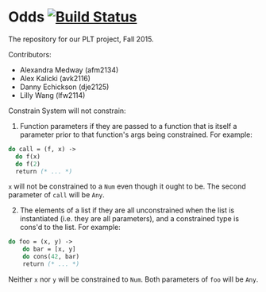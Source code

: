 # Odds [![Build Status][build image]][build link]

[build image]: https://travis-ci.org/odds-lang/odds.svg?branch=master
[build link]: https://travis-ci.org/odds-lang/odds

The repository for our PLT project, Fall 2015.

Contributors:
- Alexandra Medway (afm2134)
- Alex Kalicki (avk2116)
- Danny Echickson (dje2125)
- Lilly Wang (lfw2114)


Constrain System will not constrain:
1) Function parameters if they are passed to a function that is itself a
parameter prior to that function's args being constrained. For example:
```ocaml 
do call = (f, x) ->
  do f(x)
  do f(2)
  return (* ... *)
```
`x` will not be constrained to a `Num` even though it ought to be. The second 
parameter of `call` will be `Any`.

2) The elements of a list if they are all unconstrained when the list is 
instantiated (i.e. they are all parameters), and a constrained type is cons'd
to the list. For example:
```ocaml
do foo = (x, y) ->
    do bar = [x, y]
    do cons(42, bar)
    return (* ... *)
```
Neither `x` nor `y` will be constrained to `Num`. Both parameters of `foo` will
be `Any`.
